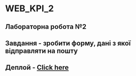 # WEB_KPI_2

## Лабораторна робота №2

## Завдання - зробити форму, дані з якої відправляти на пошту

## Деплой - [Click here](https://web-kpi-2.vercel.app)